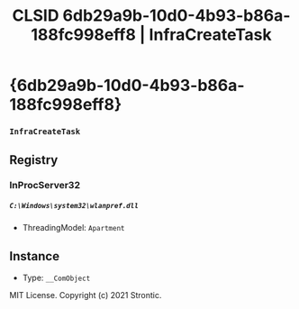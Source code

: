 ﻿---
title: "CLSID 6db29a9b-10d0-4b93-b86a-188fc998eff8 | InfraCreateTask"
excerpt: What is COM-Object CLSID 6db29a9b-10d0-4b93-b86a-188fc998eff8?
---

# {6db29a9b-10d0-4b93-b86a-188fc998eff8}

### `InfraCreateTask`

## Registry


### InProcServer32

##### `C:\Windows\system32\wlanpref.dll`
* ThreadingModel: `Apartment`

## Instance

* Type: `__ComObject`

MIT License. Copyright (c) 2021 Strontic.


